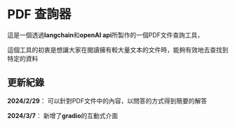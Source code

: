 # **PDF 查詢器**
這是一個透過**langchain**和**openAI api**所製作的一個PDF文件查詢工具，

這個工具的初衷是想讓大家在閱讀擁有較大量文本的文件時，能夠有效地去查找到特定的資料


## 更新紀錄
**2024/2/29**： 可以針對PDF文件中的內容，以問答的方式得到簡要的解答

**2024/3/7**：  新增了**gradio**的互動式介面 

